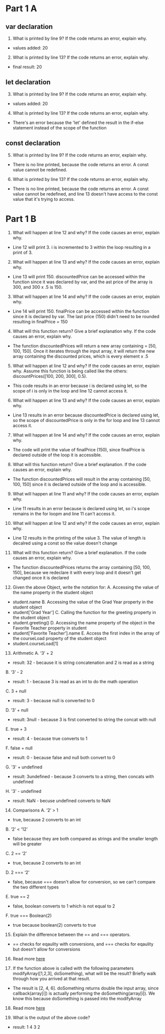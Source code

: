 # Part 1 A

## var declaration

1. What is printed by line 9? If the code returns an error, explain why.
- values added: 20

2. What is printed by line 13? If the code returns an error, explain why.
- final result: 20

## let declaration
3. What is printed by line 9? If the code returns an error, explain why.
- values added: 20

4. What is printed by line 13? If the code returns an error, explain why. 
- There's an error because the 'let' defined the result in the if-else statement instead of the scope of the function

## const declaration
5. What is printed by line 9? If the code returns an error, explain why.
- There is no line printed, because the code returns an error. A const value cannot be redefined.

6. What is printed by line 13? If the code returns an error, explain why. 
- There is no line printed, because the code returns an error. A const value cannot be redefined, and line 13 doesn't have access to the const value that it's trying to access.

# Part 1 B
1. What will happen at line 12 and why? If the code causes an error, explain why.
- Line 12 will print 3. i is incremented to 3 within the loop resulting in a print of 3.

2. What will happen at line 13 and why? If the code causes an error, explain why.
- Line 13 will print 150. discountedPrice can be accessed within the function since it was declared by var, and the ast price of the array is 300, and 300 x .5 is 150.

3. What will happen at line 14 and why? If the code causes an error, explain why.
- Line 14 will print 150. finalPrice can be accessed within the function since it is declared by var. The last price (150) didn't need to be rounded resulting in finalPrice = 150

4. What will this function return? Give a brief explanation why. If the code causes an error, explain why.
- The function discountedPrices will return a new array containing = [50, 100, 150]. Once it iterates through the input array, it will return the new array containing the discounted prices, which is every element x .5

5. What will happen at line 12 and why? If the code causes an error, explain why. Assume this function is being called like the others: discountPrices([100, 200, 300], 0.5).
- This code results in an error because i is declared using let, so the scope of i is only in the loop and line 12 cannot access it.

6. What will happen at line 13 and why? If the code causes an error, explain why.
- Line 13 results in an error because discountedPrice is declared using let, so the scope of discountedPrice is only in the for loop and line 13 cannot access it.

7. What will happen at line 14 and why? If the code causes an error, explain why.
- The code will print the value of finalPrice (150), since finalPrice is declared outside of the loop it is accessible.

8. What will this function return? Give a brief explanation. If the code causes an error, explain why.
- The function discountedPrices will result in the array containing [50, 100, 150] since it is declared outside of the loop and is accessible.

9. What will happen at line 11 and why? If the code causes an error, explain why.
- Line 11 results in an error because  is declared using let, so i's scope remains in the for loopm and line 11 can't access it.

10. What will happen at line 12 and why? If the code causes an error, explain why.
- Line 12 results in the printing of the value 3. The value of length is decalred using a const so the value doesn't change

11. What will this function return? Give a brief explanation. If the code causes an error, explain why.
- The function discountedPrices returns the array containing [50, 100, 150], because we redeclare it with every loop and it doesn't get changed once it is declared

12. Given the above Object, write the notation for:
A. Accessing the value of the name property in the student object
- student.name
B. Accessing the value of the Grad Year property in the student object
- student['Grad Year']
C. Calling the function for the greeting property in the student object
- student.greeting()
D. Accessing the name property of the object in the Favorite Teacher property in student
- student['Favorite Teacher'].name
E. Access the first index in the array of the courseLoad property of the student object
- student.courseLoad[1]

13. Arithmetic
A. ‘3’ + 2
- result: 32 - because it is string concatenation and 2 is read as a string

B. ‘3’ - 2
- result: 1 - because 3 is read as an int to do the math operation

C. 3 + null
- result: 3 - because null is converted to 0

D. ‘3’ + null
- result: 3null - because 3 is first converted to string the concat with null

E. true + 3
- result: 4 - because true converts to 1

F. false + null
- result: 0 - because false and null both convert to 0

G. '3' + undefined
- result: 3undefined - because 3 converts to a string, then concats with undefined

H. '3' - undefined
- result: NaN - becuse undefined converts to NaN

14. Comparisons
A. ‘2’ > 1
- true, because 2 converts to an int

B. ‘2’ < ‘12’
- false because they are both compared as strings and the smaller length will be greater

C. 2 == ‘2’
- true, because 2 converts to an int

D. 2 === ‘2’
- false, because === doesn't allow for conversion, so we can't compare the two different types

E. true == 2
- false, boolean converts to 1 which is not equal to 2

F. true === Boolean(2)
- true because boolean(2) converts to true

15. Explain the difference between the == and === operators.
- == checks for eqaulity with conversions, and === checks for eqaulity but doesn't allow for conversions

16. Read more [here](./part1b-question16.js)

17. If the function above is called with the following parameters modifyArray([1,2,3], doSomething), what will be the result? Briefly walk through how you arrived at that result.
- The result is [2, 4, 6]. doSomething returns double the input array, since callback(array[i]) is actually performing the doSomething(array[i]). We know this because doSomething is passed into the modifyArray

18. Read more [here](./part1b-question18.js)

19. What is the output of the above code?
- result: 1 4 3 2
